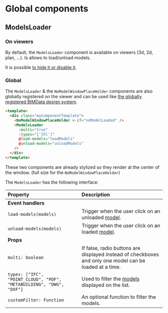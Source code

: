 # Global components

## ModelsLoader

### On viewers

By default, the `ModelsLoader` component is available on viewers (3d, 2d, plan, ...). Is allows to load/unload models.

It is possible [to hide it or disable it](./native_plugins.html#viewer-plugins).

### Global

The `ModelsLoader` & the `NoModelWindowPlaceHolder` components are also globally registered on the viewer and can be used like [the globally registered BIMData design system](/viewer/customize_the_ui.html#embed-design-system).

```html
<template>
  <div class="myComponentTemplate">
    <NoModelWindowPlaceHolder v-if="noModelLoaded" />
    <ModelsLoader
      :multi="true"
      :types="['IFC']"
      @load-models="loadModels"
      @unload-models="unloadModels"
    />
  </div>
</template>
```

These two components are already stylized so they render at the center of the window. (full size for the `NoModelWindowPlaceHolder`)

The `ModelsLoader` has the following interface:

| Property                                                             | Description                                                                                             |
| :------------------------------------------------------------------- | :------------------------------------------------------------------------------------------------------ |
| **Event handlers**                                                   |                                                                                                         |
| `load-models(models)`                                                | Trigger when the user click on an unloaded [model](/viewer/reference/state.html#model).                 |
| `unload-models(models)`                                              | Trigger when the user click on an loaded [model](/viewer/reference/state.html#model).                   |
| **Props**                                                            |                                                                                                         |
| `multi: boolean`                                                     | If false, radio buttons are displayed instead of checkboxes and only one model can be loaded at a time. |
| `types: ["IFC", "POINT_CLOUD", "PDF", "METABUILDING", "DWG", "DXF"]` | Used to filter the [models](/viewer/reference/state.html#model) displayed on the list.                  |
| `customFilter: Function`                                             | An optional function to filter the models.                                                              |
